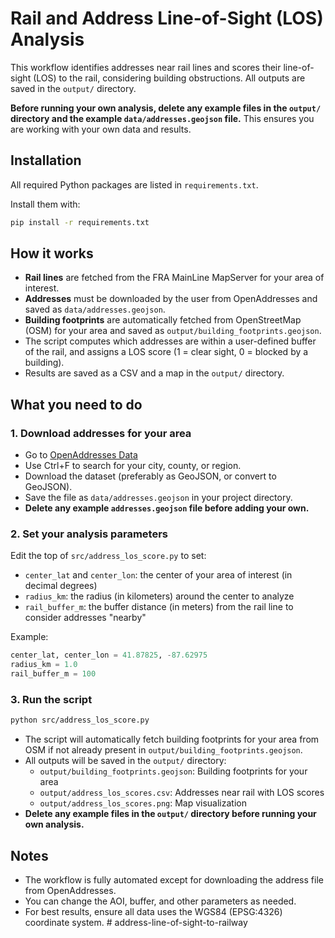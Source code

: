 # Rail and Address Line-of-Sight (LOS) Analysis

This workflow identifies addresses near rail lines and scores their line-of-sight (LOS) to the rail, considering building obstructions. All outputs are saved in the `output/` directory.

**Before running your own analysis, delete any example files in the `output/` directory and the example `data/addresses.geojson` file.**
This ensures you are working with your own data and results.

## Installation

All required Python packages are listed in `requirements.txt`.

Install them with:
```sh
pip install -r requirements.txt
```

## How it works
- **Rail lines** are fetched from the FRA MainLine MapServer for your area of interest.
- **Addresses** must be downloaded by the user from OpenAddresses and saved as `data/addresses.geojson`.
- **Building footprints** are automatically fetched from OpenStreetMap (OSM) for your area and saved as `output/building_footprints.geojson`.
- The script computes which addresses are within a user-defined buffer of the rail, and assigns a LOS score (1 = clear sight, 0 = blocked by a building).
- Results are saved as a CSV and a map in the `output/` directory.

## What you need to do

### 1. **Download addresses for your area**
- Go to [OpenAddresses Data](https://batch.openaddresses.io/data#map=0/0/0)
- Use Ctrl+F to search for your city, county, or region.
- Download the dataset (preferably as GeoJSON, or convert to GeoJSON).
- Save the file as `data/addresses.geojson` in your project directory.
- **Delete any example `addresses.geojson` file before adding your own.**

### 2. **Set your analysis parameters**
Edit the top of `src/address_los_score.py` to set:
- `center_lat` and `center_lon`: the center of your area of interest (in decimal degrees)
- `radius_km`: the radius (in kilometers) around the center to analyze
- `rail_buffer_m`: the buffer distance (in meters) from the rail line to consider addresses "nearby"

Example:
```python
center_lat, center_lon = 41.87825, -87.62975
radius_km = 1.0
rail_buffer_m = 100
```

### 3. **Run the script**
```sh
python src/address_los_score.py
```
- The script will automatically fetch building footprints for your area from OSM if not already present in `output/building_footprints.geojson`.
- All outputs will be saved in the `output/` directory:
  - `output/building_footprints.geojson`: Building footprints for your area
  - `output/address_los_scores.csv`: Addresses near rail with LOS scores
  - `output/address_los_scores.png`: Map visualization
- **Delete any example files in the `output/` directory before running your own analysis.**

## Notes
- The workflow is fully automated except for downloading the address file from OpenAddresses.
- You can change the AOI, buffer, and other parameters as needed.
- For best results, ensure all data uses the WGS84 (EPSG:4326) coordinate system. # address-line-of-sight-to-railway
